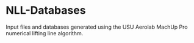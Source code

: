 # NLL-Databases
Input files and databases generated using the USU Aerolab MachUp Pro numerical lifting line algorithm.
